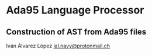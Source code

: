 # Ada95 Language Processor
## Construction of AST from Ada95 files

Iván Álvarez López ial.navy@protonmail.ch